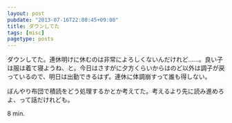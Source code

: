 ```yaml
---
layout: post
pubdate: "2013-07-16T22:08:45+09:00"
title: ダウンしてた
tags: [misc]
pagetype: posts
---
```

ダウンしてた。連休明けに休むのは非常によろしくないんだけれど……。良い子は服は着て寝ようね、と。今日はさすがに夕方くらいからはのど以外は調子が戻っているので、明日は出勤できるはず。連休に体調崩すって誰も得しない。

ぼんやり布団で積読をどう処理するかとか考えてた。考えるより先に読み進めろよ、って話だけれども。

8 min.
